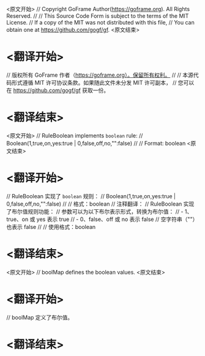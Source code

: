 
<原文开始>
// Copyright GoFrame Author(https://goframe.org). All Rights Reserved.
//
// This Source Code Form is subject to the terms of the MIT License.
// If a copy of the MIT was not distributed with this file,
// You can obtain one at https://github.com/gogf/gf.
<原文结束>

# <翻译开始>
// 版权所有 GoFrame 作者（https://goframe.org）。保留所有权利。
//
// 本源代码形式遵循 MIT 许可协议条款。如果随此文件未分发 MIT 许可副本，
// 您可以在 https://github.com/gogf/gf 获取一份。
# <翻译结束>


<原文开始>
// RuleBoolean implements `boolean` rule:
// Boolean(1,true,on,yes:true | 0,false,off,no,"":false)
//
// Format: boolean
<原文结束>

# <翻译开始>
// RuleBoolean 实现了 `boolean` 规则：
// Boolean(1,true,on,yes:true | 0,false,off,no,"":false)
//
// 格式：boolean
// 注释翻译：
// RuleBoolean 实现了布尔值规则功能：
// 参数可以为以下布尔表示形式，转换为布尔值：
// - 1、true、on 或 yes 表示 true
// - 0、false、off 或 no 表示 false
// 空字符串（""）也表示 false
//
// 使用格式：boolean
# <翻译结束>


<原文开始>
// boolMap defines the boolean values.
<原文结束>

# <翻译开始>
// boolMap 定义了布尔值。
# <翻译结束>

